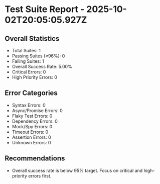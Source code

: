 # Test Suite Report - 2025-10-02T20:05:05.927Z

## Overall Statistics
- Total Suites: 1
- Passing Suites (≥96%): 0
- Failing Suites: 1
- Overall Success Rate: 5.00%
- Critical Errors: 0
- High Priority Errors: 0

## Error Categories
- Syntax Errors: 0
- Async/Promise Errors: 0
- Flaky Test Errors: 0
- Dependency Errors: 0
- Mock/Spy Errors: 0
- Timeout Errors: 0
- Assertion Errors: 0
- Unknown Errors: 0

## Recommendations
- Overall success rate is below 95% target. Focus on critical and high-priority errors first.



